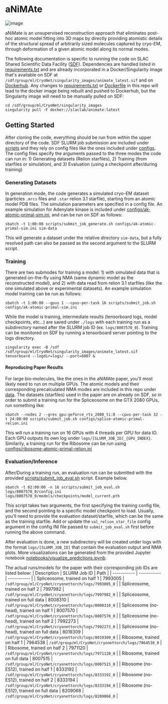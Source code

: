 # aNiMAte

![image](https://user-images.githubusercontent.com/696719/234671408-a180f593-bb26-4742-b11b-42f75b25be3a.png)

aNiMate is an unsupervised reconstruction approach that eliminates post-hoc atomic model fitting into 3D maps by directly providing atomistic details of the structural spread of arbitrarily sized molecules captured by cryo-EM, through deformation of a given atomic model along its normal modes.

The following documentation is specific to running the code on SLAC Shared Scientific
Data Facility ([SDF](https://sdf.slac.stanford.edu/public/doc/#/)). Dependencies are handled listed in [requirements.txt](requirements.txt) and are already incorporated in a Docker/Singularity image that's available on SDF at `/sdf/group/ml/CryoNet/singularity_images/animate_latest.sif` and on [Dockerhub](https://hub.docker.com/r/slaclab/animate). Any changes to [requirements.txt](requirements.txt) or [Dockerfile](Dockerfile) in this repo will lead to the docker image being rebuilt and pushed to Dockerhub, but the Singularity image will need to be manually pulled on SDF:
```
cd /sdf/group/ml/CryoNet/singularity_images
singularity pull -F docker://slaclab/animate:latest
```
## Getting Started
After cloning the code, everything should be run from within the upper directory of the code. SDF SLURM job submission are included under [scripts](scripts) and they rely on config files like the ones included under [configs](configs). The config files specify the arguments passed to the three modes the code can run in: 1) Generating datasets (Relion starfiles), 2) Training (from starfiles or simulation), and 3) Evaluation (using a checkpoint after/during training)


### Generating Datasets
In generation mode, the code generates a simulated cryo-EM dataset (particles `.mrcs` files and `.star` relion 3.1 starfile), starting from an atomic model PDB files. The simulation parameters are specified in a config file. An example simulation for Adenylate kinase is included under [configs/ak-atomic-primal-sim.ini](configs/ak-atomic-primal-sim.ini), and can be run on SDF as follows:
```
sbatch -t 1:00:00 scripts/submit_job_generate.sh configs/ak-atomic-primal-sim.ini sim-data
```
This will generate a dataset under the relative directory `sim-data`, but a fully resolved path can also be passed as the second argument to the SLURM script.

### Training
There are two submodes for training a model: 1) with simulated data that is generated on-the-fly using NMA (same dynamic model as the reconstructed model), and 2) with data read from relion 3.1 starfiles (like the one simulated above or experimental datasets). An example simulation model training can be run as follows:
```
sbatch -t 1:00:00 --gpus 1 --cpus-per-task 16 scripts/submit_job.sh configs/ak-atomic-primal-sim.ini
```
While the model is training, intermediate results (tensorboard logs, model checkpoints, etc...) are saved under `./logs` with each training run as a subdirectory named after the SLURM job ID (ex. `logs/8007570_0`). Training can be monitored on SDF by running a tensorboard server pointing to the logs directory.
```
singularity exec -B /sdf /sdf/group/ml/CryoNet/singularity_images/animate_latest.sif tensorboard --logdir=logs/ --port=6007 &
```
#### Reproducing Paper Results
For large bio-molecules, like the ones in the aNiMAte paper, you'll most likely need to run on multiple GPUs. The atomic models and their corresponding precalculated NMA modes are included in this repo under [data](data). The datasets (starfiles) used in the paper are on already on SDF, so in order to submit a training run for the Spliceosome on the GTX 2080 GPUs, run something like:
```
sbatch --nodes 2 --gres gpu:geforce_rtx_2080_ti:8 --cpus-per-task 32 -t 24:00:00 scripts/submit_job.sh configs/splice-atomic-primal-relion.ini
```
This will run a training run on 16 GPUs with 4 threads per GPU for data IO. Each GPU outputs its own log under `logs/[SLURM_JOB_ID]_{GPU_INDEX}`. Similarily, a training run for the Ribosome can be run using [configs/ribosome-atomic-primal-relion.ini](configs/ribosome-atomic-primal-relion.ini)

### Evaluation/Inference
After/During a training run, an evaluation run can be submitted with the provided [scripts/submit_job_eval.sh](scripts/submit_job_eval.sh) script. Example below. 
```
sbatch -t 02:00:00 -n 16 scripts/submit_job_eval.sh logs/8007570_0/config.ini logs/8007570_0/models/checkpoints/model_current.pth
```
This script takes two arguments, the first specifying the training config file, and the second pointing to a specific model checkpoint to load.
Usually, you'll need to provide the evaluation dataset/starfile, which can be the same as the training starfile. Add or update the `val_relion_star_file` config argument in the config INI file passed to `submit_job_eval.sh` first before running the above command. 

After evaluation is done, a new subdirectory will be created under logs with the format `logs/[SLURM_JOB_ID]` that contain the evaluation output and NMA plots. More visualizations can be generated from the provided Jupyter notebook [notebooks/visualize_predictions.ipynb](notebooks/visualize_predictions.ipynb).

The actual runs/models for the paper with their corresponding job IDs are listed below:
| Description | SLURM Job ID | Path |
| ----------- | ----------- | ----------- |
| Spliceosome, trained on half 1 | 7993005 | `/sdf/group/ml/CryoNet/cryonettorch/logs/7993005_0` |
| Spliceosome, trained on half 2 | 7997982 | `/sdf/group/ml/CryoNet/cryonettorch/logs/7997982_0` |
| Spliceosome, trained on full data | 8008310 | `/sdf/group/ml/CryoNet/cryonettorch/logs/8008310_0` |
| Spliceosome (no-head), trained on half 1 | 8007570 | `/sdf/group/ml/CryoNet/cryonettorch/logs/8007570_0` |
| Spliceosome (no-head), trained on half 2 | 7992273 | `/sdf/group/ml/CryoNet/cryonettorch/logs/7992273_0` |
| Spliceosome (no-head), trained on full data | 8019309 | `/sdf/group/ml/CryoNet/cryonettorch/logs/8019309_0` |
| Ribosome, trained on half 1 | 7964538 | `/sdf/group/ml/CryoNet/cryonettorch/logs/7964538_0` |
| Ribosome, trained on half 2 | 7971120 | `/sdf/group/ml/CryoNet/cryonettorch/logs/7971120_0` |
| Ribosome, trained on full data | 8007515 | `/sdf/group/ml/CryoNet/cryonettorch/logs/8007515_0` |
| Ribosome (no-ES12), trained on half 1 | 8333192 | `/sdf/group/ml/CryoNet/cryonettorch/logs/8333192_0` |
| Ribosome (no-ES12), trained on half 2 | 8333194 | `/sdf/group/ml/CryoNet/cryonettorch/logs/8333194_0` |
| Ribosome (no-ES12), trained on full data | 8209068 | `/sdf/group/ml/CryoNet/cryonettorch/logs/8209068_0` |
